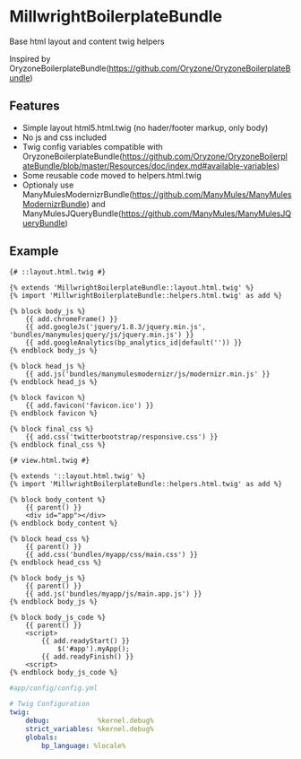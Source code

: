 MillwrightBoilerplateBundle
=============================

Base html layout and content twig helpers

Inspired by OryzoneBoilerplateBundle(https://github.com/Oryzone/OryzoneBoilerplateBundle)

Features
--------

* Simple layout html5.html.twig (no hader/footer markup, only body)
* No js and css included
* Twig config variables compatible with OryzoneBoilerplateBundle(https://github.com/Oryzone/OryzoneBoilerplateBundle/blob/master/Resources/doc/index.md#available-variables)
* Some reusable code moved to helpers.html.twig
* Optionaly use ManyMulesModernizrBundle(https://github.com/ManyMules/ManyMulesModernizrBundle) and ManyMulesJQueryBundle(https://github.com/ManyMules/ManyMulesJQueryBundle)

Example
-------

```jinjia
{# ::layout.html.twig #}

{% extends 'MillwrightBoilerplateBundle::layout.html.twig' %}
{% import 'MillwrightBoilerplateBundle::helpers.html.twig' as add %}

{% block body_js %}
    {{ add.chromeFrame() }}
    {{ add.googleJs('jquery/1.8.3/jquery.min.js', 'bundles/manymulesjquery/js/jquery.min.js') }}
    {{ add.googleAnalytics(bp_analytics_id|default('')) }}
{% endblock body_js %}

{% block head_js %}
    {{ add.js('bundles/manymulesmodernizr/js/modernizr.min.js' }}
{% endblock head_js %}

{% block favicon %}
    {{ add.favicon('favicon.ico') }}
{% endblock favicon %}

{% block final_css %}
    {{ add.css('twitterbootstrap/responsive.css') }}
{% endblock final_css %}
```

```jinjia
{# view.html.twig #}

{% extends '::layout.html.twig' %}
{% import 'MillwrightBoilerplateBundle::helpers.html.twig' as add %}

{% block body_content %}
    {{ parent() }}
    <div id="app"></div>
{% endblock body_content %}

{% block head_css %}
    {{ parent() }}
    {{ add.css('bundles/myapp/css/main.css') }}
{% endblock head_css %}

{% block body_js %}
    {{ parent() }}
    {{ add.js('bundles/myapp/js/main.app.js') }}
{% endblock body_js %}

{% block body_js_code %}
    {{ parent() }}
    <script>
        {{ add.readyStart() }}
            $('#app').myApp();
        {{ add.readyFinish() }}
    <script>
{% endblock body_js_code %}
```

```yaml
#app/config/config.yml

# Twig Configuration
twig:
    debug:            %kernel.debug%
    strict_variables: %kernel.debug%
    globals:
        bp_language: %locale%
```
